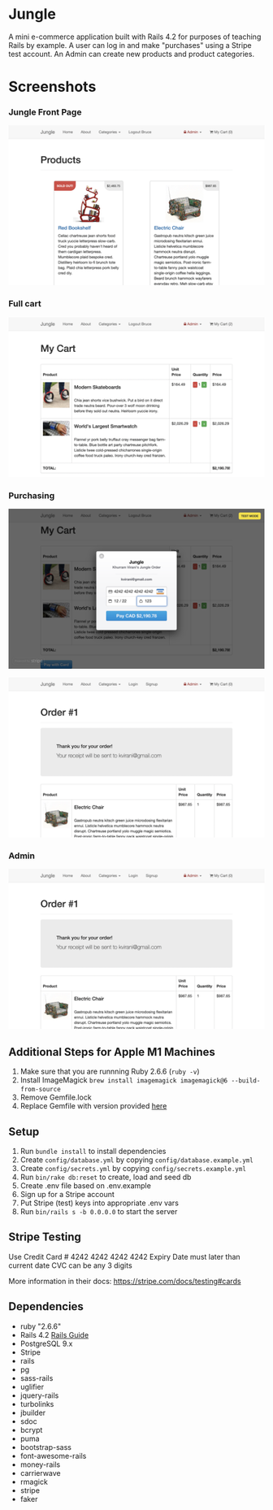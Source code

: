 # Jungle

A mini e-commerce application built with Rails 4.2 for purposes of teaching Rails by example.  A user can log in and make "purchases" using a Stripe test account.  An Admin can create new products and product categories.   

# Screenshots

### Jungle Front Page
![Front page](https://raw.githubusercontent.com/CBBell99/jungle-rails/master/docs/Screen%20Shot%202022-03-16%20at%203.10.00%20PM%20(2).png)

### Full cart
![cart](https://raw.githubusercontent.com/CBBell99/jungle-rails/master/docs/Screen%20Shot%202022-03-16%20at%204.42.58%20PM%20(2).png)

### Purchasing
![purchase](https://raw.githubusercontent.com/CBBell99/jungle-rails/master/docs/Screen%20Shot%202022-03-16%20at%204.43.23%20PM%20(2).png)


![purchase complete](https://raw.githubusercontent.com/CBBell99/jungle-rails/master/docs/Screen%20Shot%202022-03-16%20at%203.09.29%20PM%20(2).png)

### Admin
![admin product page](https://raw.githubusercontent.com/CBBell99/jungle-rails/master/docs/Screen%20Shot%202022-03-16%20at%203.09.29%20PM%20(2).png)

## Additional Steps for Apple M1 Machines

1. Make sure that you are runnning Ruby 2.6.6 (`ruby -v`)
1. Install ImageMagick `brew install imagemagick imagemagick@6 --build-from-source`
2. Remove Gemfile.lock
3. Replace Gemfile with version provided [here](https://gist.githubusercontent.com/FrancisBourgouin/831795ae12c4704687a0c2496d91a727/raw/ce8e2104f725f43e56650d404169c7b11c33a5c5/Gemfile)

## Setup

1. Run `bundle install` to install dependencies
2. Create `config/database.yml` by copying `config/database.example.yml`
3. Create `config/secrets.yml` by copying `config/secrets.example.yml`
4. Run `bin/rake db:reset` to create, load and seed db
5. Create .env file based on .env.example
6. Sign up for a Stripe account
7. Put Stripe (test) keys into appropriate .env vars
8. Run `bin/rails s -b 0.0.0.0` to start the server

## Stripe Testing

Use Credit Card # 4242 4242 4242 4242 
Expiry Date must later than current date
CVC can be any 3 digits


More information in their docs: <https://stripe.com/docs/testing#cards>

## Dependencies

* ruby "2.6.6"
* Rails 4.2 [Rails Guide](http://guides.rubyonrails.org/v4.2/)
* PostgreSQL 9.x
* Stripe
* rails
* pg
* sass-rails
* uglifier
* jquery-rails
* turbolinks
* jbuilder
* sdoc
* bcrypt
* puma
* bootstrap-sass
* font-awesome-rails
* money-rails
* carrierwave
* rmagick
* stripe
* faker